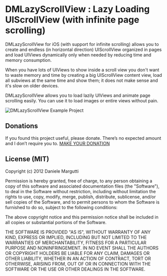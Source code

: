 DMLazyScrollView : Lazy Loading UIScrollView (with infinite page scrolling)
================

DMLazyScrollView for iOS (with support for infinite scrolling) allows you to create and endless (in horizontal direction) UIScrollView organized in pages and load UIViews dynamically only when needed by reducing time and memory consumption.

When you have lots of UIViews to show inside a scroll view you don't want to waste memory and time by creating a big UIScrollView content view, load all subviews at the same time and show them; it does not make sense and it's slow on older devices.

DMLazyScrollView allows you to load lazily UIViews and animate page scrolling easily. You can use it to load images or entire views without pain.

![DMLazyScrollView Example Project](http://danielemargutti.com/wp-content/uploads/2012/11/Screenshot-2012.11.25-00.10.18.png)


## Donations

If you found this project useful, please donate.
There’s no expected amount and I don’t require you to.
[MAKE YOUR DONATION](https://www.paypal.com/cgi-bin/webscr?cmd=_s-xclick&hosted_button_id=GS3DBQ69ZBKWJ)

## License (MIT)

Copyright (c) 2012 Daniele Margutti

Permission is hereby granted, free of charge, to any person
obtaining a copy of this software and associated documentation
files (the "Software"), to deal in the Software without
restriction, including without limitation the rights to use,
copy, modify, merge, publish, distribute, sublicense, and/or sell
copies of the Software, and to permit persons to whom the
Software is furnished to do so, subject to the following
conditions:

The above copyright notice and this permission notice shall be
included in all copies or substantial portions of the Software.

THE SOFTWARE IS PROVIDED "AS IS", WITHOUT WARRANTY OF ANY KIND,
EXPRESS OR IMPLIED, INCLUDING BUT NOT LIMITED TO THE WARRANTIES
OF MERCHANTABILITY, FITNESS FOR A PARTICULAR PURPOSE AND
NONINFRINGEMENT. IN NO EVENT SHALL THE AUTHORS OR COPYRIGHT
HOLDERS BE LIABLE FOR ANY CLAIM, DAMAGES OR OTHER LIABILITY,
WHETHER IN AN ACTION OF CONTRACT, TORT OR OTHERWISE, ARISING
FROM, OUT OF OR IN CONNECTION WITH THE SOFTWARE OR THE USE OR
OTHER DEALINGS IN THE SOFTWARE.
